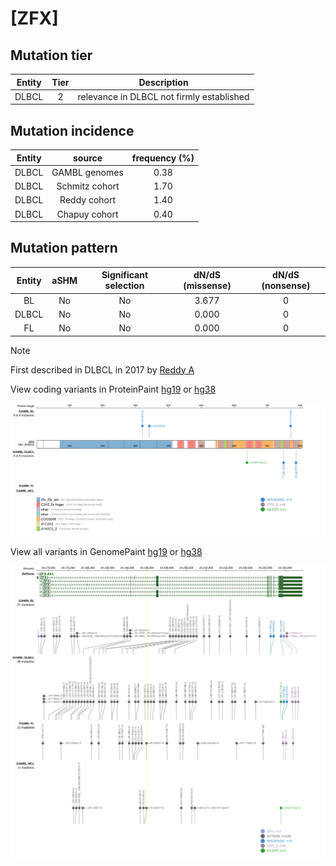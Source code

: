 # [ZFX]

## Mutation tier

|Entity|Tier|Description                              |
|:------:|:----:|-----------------------------------------|
|DLBCL |2   |relevance in DLBCL not firmly established|
## Mutation incidence

|Entity|source        |frequency (%)|
|:------:|:--------------:|:-------------:|
|DLBCL |GAMBL genomes |0.38         |
|DLBCL |Schmitz cohort|1.70         |
|DLBCL |Reddy cohort  |1.40         |
|DLBCL |Chapuy cohort |0.40         |

## Mutation pattern

|Entity|aSHM|Significant selection|dN/dS (missense)|dN/dS (nonsense)|
|:------:|:----:|:---------------------:|:----------------:|:----------------:|
|BL    |No  |No                   |3.677           |0               |
|DLBCL |No  |No                   |0.000           |0               |
|FL    |No  |No                   |0.000           |0               |


> [!NOTE]
> First described in DLBCL in 2017 by [Reddy A](https://pubmed.ncbi.nlm.nih.gov/28985567)


View coding variants in ProteinPaint [hg19](https://www.bcgsc.ca/downloads/morinlab/GAMBL/test/genes/ZFX_protein.html)  or [hg38](https://www.bcgsc.ca/downloads/morinlab/GAMBL/test/genes/ZFX_protein_hg38.html)

![image](images/proteinpaint/ZFX_NM_003410.svg)

View all variants in GenomePaint [hg19](https://www.bcgsc.ca/downloads/morinlab/GAMBL/test/genes/ZFX.html)  or [hg38](https://www.bcgsc.ca/downloads/morinlab/GAMBL/test/genes/ZFX_hg38.html)

![image](images/proteinpaint/ZFX.svg)
